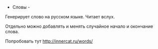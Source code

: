 - Словы -

Генерирует слово на русском языке. Читает вслух.

Отдельно можно добавлять и менять случайное начало и окончание слова.

Попробовать тут http://innercat.ru/words/
